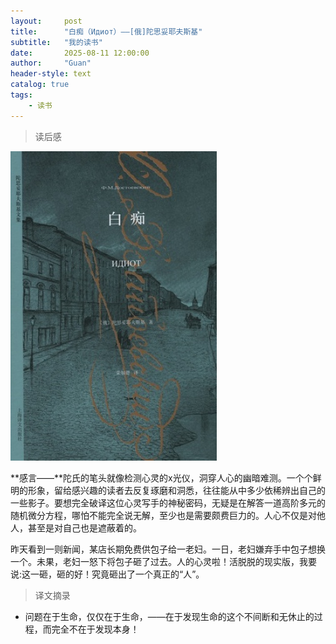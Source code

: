 ```yaml
---
layout:     post
title:      "白痴（Идиот）——[俄]陀思妥耶夫斯基"
subtitle:   "我的读书"
date:       2025-08-11 12:00:00
author:     "Guan"
header-style: text
catalog: true
tags:
    - 读书
---
```


> 读后感

![Идиот](/img/reading/idiot.jpg)

  **感言——**陀氏的笔头就像检测心灵的x光仪，洞穿人心的幽暗难测。一个个鲜明的形象，留给感兴趣的读者去反复琢磨和洞悉，往往能从中多少依稀辨出自己的一些影子。要想完全破译这位心灵写手的神秘密码，无疑是在解答一道高阶多元的随机微分方程，哪怕不能完全说无解，至少也是需要颇费巨力的。人心不仅是对他人，甚至是对自己也是遮蔽着的。
  
  昨天看到一则新闻，某店长期免费供包子给一老妇。一日，老妇嫌弃手中包子想换一个。未果，老妇一怒下将包子砸了过去。人的心灵啦！活脱脱的现实版，我要说:这一砸，砸的好！究竟砸出了一个真正的“人”。

> 译文摘录

- 问题在于生命，仅仅在于生命，——在于发现生命的这个不间断和无休止的过程，而完全不在于发现本身！

